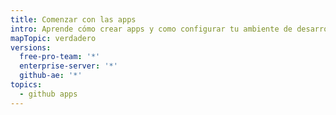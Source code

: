 ```yaml
---
title: Comenzar con las apps
intro: Aprende cómo crear apps y como configurar tu ambiente de desarrollo.
mapTopic: verdadero
versions:
  free-pro-team: '*'
  enterprise-server: '*'
  github-ae: '*'
topics:
  - github apps
---
```


